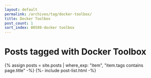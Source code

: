 ```yaml
---
layout: default
permalink: /archives/tag/docker-toolbox/
title: Docker Toolbox
post_count: 1
sort_index: 00589-docker toolbox
---
```

<h1 class="page-heading">Posts tagged with Docker Toolbox</h1>
{% assign posts = site.posts | where_exp: "item", "item.tags contains page.title" -%}
{%- include post-list.html -%}
